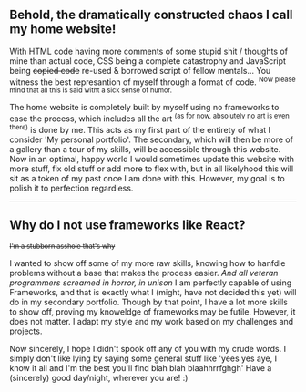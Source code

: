 ## Behold, the dramatically constructed chaos I call my home website!

With HTML code having more comments of some stupid shit / thoughts of mine than actual code, CSS being a complete catastrophy and JavaScript being ~~copied code~~ re-used & borrowed script of fellow mentals...
You witness the best represantion of myself through a format of code.
<sup>Now please mind that all this is said witht a sick sense of humor.</sup>

The home website is completely built by myself using no frameworks to ease the process, which includes all the art <sup>(as for now, absolutely no art is even there)</sup> is done by me. 
This acts as my first part of the entirety of what I consider 'My personal portfolio'. The secondary, which will then be more of a gallery than a tour of my skills, will be accessible through this website. Now in an optimal, happy world
I would sometimes update this website with more stuff, fix old stuff or add more to flex with, but in all likelyhood this will sit as a token of my past once I am done with this. However, my goal is to polish it to perfection regardless.

___

## Why do I not use frameworks like React?

<sup>~~I'm a stubborn asshole that's why~~</sup>

I wanted to show off some of my more raw skills, knowing how to hanfdle problems without a base that makes the process easier.
_And all veteran programmers screamed in horror, in unison_ 
I am perfectly capable of using Frameworks, and that is exactly what I (might, have not decided this yet) will do in my secondary portfolio. Though by that point, I have a lot more skills to show off, proving my knoweldge 
of frameworks may be futile. However, it does not matter. I adapt my style and my work based on my challenges and projects.

Now sincerely, I hope I didn't spook off any of you with my crude words. I simply don't like lying by saying some general stuff like 'yees yes aye, I know it all and I'm the best you'll find blah blah blaahhrrfghgh'
Have a (sincerely) good day/night, wherever you are! :)
